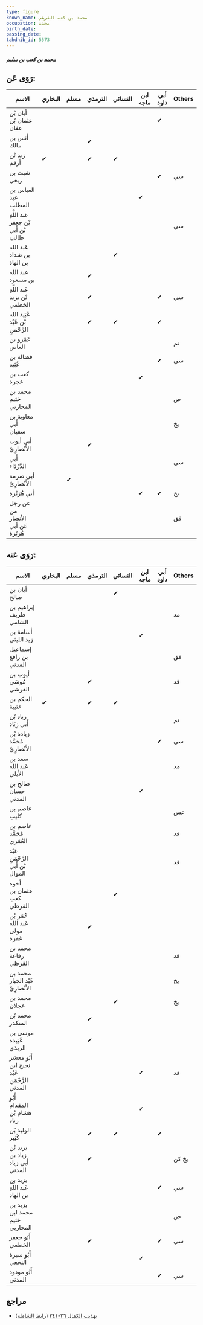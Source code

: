 ```yaml
---
type: figure
known_name: محمد بن كعب القرظي
occupation: محدث
birth_date:
passing_date:
tahdhib_id: 5573
---
```

##### محمد بن كعب بن سليم

## رَوَى عَن:
| الاسم                               | البخاري | مسلم | الترمذي | النسائي | ابن ماجه | أبي داود | Others |
| ----------------------------------- | ------- | ---- | ------- | ------- | -------- | -------- | ------ |
| أبان بْن عثمان بْن عفان             |         |      |         |         |          | ✔        |        |
| أنس بن مالك                         |         |      | ✔       |         |          |          |        |
| زيد بْن أرقم                        | ✔       |      | ✔       | ✔       |          |          |        |
| شبث بن ربعي                         |         |      |         |         |          | ✔        | سي     |
| العباس بن عبد المطلب                |         |      |         |         | ✔        |          |        |
| عَبد اللَّهِ بْن جعفر بْن أَبي طالب |         |      |         |         |          |          | سي     |
| عَبد الله بن شداد بن الهاد          |         |      |         | ✔       |          |          |        |
| عبد الله بن مسعود                   |         |      | ✔       |         |          |          |        |
| عَبد اللَّهِ بْن يزيد الخطمي        |         |      | ✔       |         |          | ✔        | سي     |
| عُبَيد الله بْن عَبْد الرَّحْمَنِ   |         |      | ✔       | ✔       |          | ✔        |        |
| عَمْرو بن العاص                     |         |      |         |         |          |          | تم     |
| فضالة بن عُبَيد                     |         |      |         |         |          | ✔        | سي     |
| كعب بن عجرة                         |         |      |         |         | ✔        |          |        |
| محمد بن خثيم المحاربي               |         |      |         |         |          |          | ص      |
| معاوية بن أَبي سفيان                |         |      |         |         |          |          | بخ     |
| أبي أيوب الأَنْصارِيّ               |         |      | ✔       |         |          |          |        |
| أَبي الدَّرْدَاء                    |         |      |         |         |          |          | سي     |
| أبي صرمة الأَنْصارِيّ               |         | ✔    |         |         |          |          |        |
| أبي هُرَيْرة                        |         |      |         |         | ✔        | ✔        | بخ     |
| عن رجل من الأنصار عَن أبي هُرَيْرة  |         |      |         |         |          |          | فق     |
## رَوَى عَنه:
| الاسم                                         | البخاري | مسلم | الترمذي | النسائي | ابن ماجه | أبي داود | Others |
| --------------------------------------------- | ------- | ---- | ------- | ------- | -------- | -------- | ------ |
| أبان بن صالح                                  |         |      |         | ✔       |          |          |        |
| إبراهيم بن طريف الشامي                        |         |      |         |         |          |          | مد     |
| أسامة بن زيد الليثي                           |         |      |         |         | ✔        |          |        |
| إسماعيل بن رافع المدني                        |         |      |         |         |          |          | فق     |
| أيوب بن مُوسَى القرشي                         |         |      | ✔       |         |          |          | قد     |
| الحكم بن عتيبة                                | ✔       |      | ✔       | ✔       |          |          |        |
| زياد بْن أَبي زِيَاد                          |         |      |         |         |          |          | تم     |
| زيادة بْن مُحَمَّد الأَنْصارِيّ               |         |      |         |         |          | ✔        | سي     |
| سعد بن عَبد الله الأيلي                       |         |      |         |         |          |          | مد     |
| صالح بن حسان المدني                           |         |      |         |         | ✔        |          |        |
| عاصم بن كليب                                  |         |      |         |         |          |          | عس     |
| عاصم بن مُحَمَّد العُمَري                     |         |      |         |         |          |          | قد     |
| عَبْد الرَّحْمَنِ بْن أَبي الموال             |         |      |         |         |          |          | قد     |
| أخوه عثمان بن كعب القرظي                      |         |      |         | ✔       |          |          |        |
| عُمَر بْن عَبد الله مولى غفرة                 |         |      | ✔       |         |          |          |        |
| محمد بن رفاعة القرظي                          |         |      |         |         |          |          | قد     |
| محمد بن عَبْد الجبار الأَنْصارِيّ             |         |      |         |         |          |          | بخ     |
| محمد بن عجلان                                 |         |      |         | ✔       |          |          | بخ     |
| محمد بْن المنكدر                              |         |      | ✔       |         |          |          |        |
| موسى بن عُبَيدة الربذي                        |         |      | ✔       |         |          |          |        |
| أَبُو معشر نجيح ابن عَبْدِ الرَّحْمَنِ المدني |         |      |         |         | ✔        |          | قد     |
| أَبُو المقدام هشام بْن زياد                   |         |      |         |         | ✔        |          |        |
| الوليد بْن كَثِير                             |         |      | ✔       | ✔       |          | ✔        |        |
| يزيد بْن زياد بن أَبي زياد المدني             |         |      | ✔       |         |          |          | بخ كن  |
| يزيد بن عَبد اللَّهِ بن الهاد                 |         |      |         |         |          | ✔        | سي     |
| يزيد بن محمد ابن خثيم المحاربي                |         |      |         |         |          |          | ص      |
| أَبُو جعفر الخطمي                             |         |      | ✔       |         |          | ✔        | سي     |
| أَبُو سبرة النخعي                             |         |      |         |         | ✔        |          |        |
| أَبُو مودود المدني                            |         |      |         |         |          | ✔        | سي     |
## مراجع
- [تهذيب الكمال ٢٦-٣٤١](obsidian://open?vault=Tahdhib-al-Kamal&file=Figures/٥٥٧٣-محمد%20بن%20كعب%20بن%20سليم) ([رابط الشاملة](https://shamela.ws/book/3722/14089))